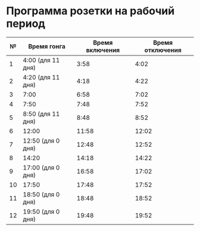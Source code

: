 # Программа розетки на рабочий период

| № | Время гонга | Время включения | Время отключения |
| --- | --- | --- | --- |
| 1 | 4:00 (для 11 дня) | 3:58 | 4:02 |
| 2 | 4:20 (для 11 дня) | 4:18 | 4:22 |
| 3 | 7:00 | 6:58 | 7:02 |
| 4 | 7:50 | 7:48 | 7:52 |
| 5 | 8:50 (для 11 дня) | 8:48 | 8:52 |
| 6 | 12:00  | 11:58 | 12:02 |
| 7 | 12:50  (для 0 дня) | 12:48 | 12:52 |
| 8 | 14:20  | 14:18 | 14:22 |
| 9 | 17:00 (для 0 дня) | 16:58 | 17:02 |
| 10 | 17:50 | 17:48 | 17:52 |
| 11 | 18:50  (для 0 дня) | 18:48 | 18:52 |
| 12 | 19:50  (для 0 дня) | 19:48 | 19:52 |